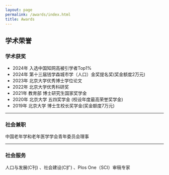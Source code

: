 ```yaml
---
layout: page
permalink: /awards/index.html
title: Awards
---
```


## **学术荣誉**
### 学术获奖

- 2024年 入选中国知网高被引学者Top1%
- 2024年 第十三届钱学森城市学（人口）金奖提名奖(奖金额度2万元)
- 2023年 北京大学优秀博士学位论文
- 2022年 北京大学优秀科研奖
- 2021年 教育部 博士研究生国家奖学金
- 2020年 北京大学 五四奖学金 (校设年度最高荣誉奖学金) 
- 2019年 北京大学 博士生校长奖学金(奖金额度7万元)

---

### 社会兼职

中国老年学和老年医学学会青年委员会理事

---

### 社会服务

人口与发展(C刊) 、社会建设(C扩) 、Plos One（SCI）审稿专家

